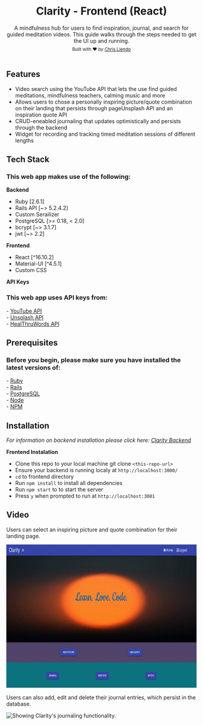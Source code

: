 <h1 align="center">Clarity - Frontend (React)</h1>

<div align="center">
A mindfulness hub for users to find inspiration, journal, and search for guided meditation videos. This guide walks through the steps needed to get the UI up and running.
</div>

<div align="center">
  <sub>Built with ❤️ by
  <a href="https://github.com/cjl248">Chris Liendo</a>
  </sub>
</div>

<br>

## Features
- Video search using the YouTube API that lets the use find guided meditations, mindfulness teachers, calming music and more
- Allows users to chose a personally inspiring picture/quote combination on their landing that persists through pageUnsplash API and an inspiration quote API
- CRUD-eneabled journaling that updates optimistically and persists through the backend
- Widget for recording and tracking timed meditation sessions of different lengths

## Tech Stack
<h3>This web app makes use of the following: </h3>

**Backend**
- Ruby \[2.6.1\]
- Rails API \[~> 5.2.4.2\]
- Custom Serailizer
- PostgreSQL \[>= 0.18, < 2.0\]
- bcrypt \[~> 3.1.7\]
- jwt \[~> 2.2\]

**Frontend**
- React \[^16.10.2\]
- Material-UI \[^4.5.1\]
- Custom CSS

**API Keys**
<h3>This web app uses API keys from: </h3>
- <a href="https://developers.google.com/youtube/v3">YouTube API</a> <br>
- <a href="https://unsplash.com/developers">Unsplash API</a> <br>
- <a href="https://rapidapi.com/HealThruWords/api/universal-inspirational-quotes/details">HealThruWords API</a>

## Prerequisites
<h3>Before you begin, please make sure you have installed the latest versions of: </h3>
- <a href="https://www.ruby-lang.org/en/">Ruby</a> <br>
- <a href="https://rubyonrails.org/">Rails</a> <br>
- <a href="https://www.postgresql.org/">PostgreSQL</a> <br>
- <a href="https://nodejs.org/en/">Node</a> <br>
- <a href="https://www.npmjs.com/">NPM</a>

## Installation
<p>
  <i>For information on backend installation please click here: <a href="https://github.com/cjl248/clarity-backend-rails-api">Clarity Backend</a></i>
</p>

**Frontend Instalation**
- Clone this repo to your local machine git clone `<this-repo-url>`
- Ensure your backend is running localy at `http://localhost:3000/`
- `cd` to frontend directory
- Run `npm install` to install all dependencies
- Run `npm start` to to start the server
- Press `y` when prompted to run at `http://localhost:3001`

## Video

Users can select an inspiring picture and quote combination for their landing page.

<img src="./public/GIFS/inspiration-demo.gif"
     alt="Showing how users can cycle through different inspiring pictures."
     style="max-width: 100%" />

Users can also add, edit and delete their journal entries, which persist in the database.

<img src="./public/GIFS/journal-demo.gif"
  alt="Showing Clarity's journaling functionality."
  style="max-width: 100%" />
